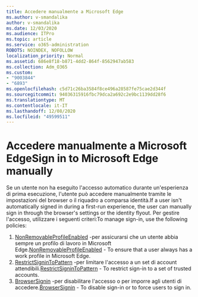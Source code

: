```yaml
---
title: Accedere manualmente a Microsoft Edge
ms.author: v-smandalika
author: v-smandalika
ms.date: 12/03/2020
ms.audience: ITPro
ms.topic: article
ms.service: o365-administration
ROBOTS: NOINDEX, NOFOLLOW
localization_priority: Normal
ms.assetid: 686e8f18-b871-4dd2-864f-8562947ab583
ms.collection: Adm_O365
ms.custom:
- "9003844"
- "6893"
ms.openlocfilehash: c5d71c26ba3584f8ce496a28587fe75cae2d344f
ms.sourcegitcommit: 94036315916fbc79dca2a692c2e9bc1139dd28f6
ms.translationtype: MT
ms.contentlocale: it-IT
ms.lasthandoff: 12/08/2020
ms.locfileid: "49599511"
---
```

# <a name="sign-in-to-microsoft-edge-manually"></a><span data-ttu-id="7f8ab-102">Accedere manualmente a Microsoft Edge</span><span class="sxs-lookup"><span data-stu-id="7f8ab-102">Sign in to Microsoft Edge manually</span></span>

<span data-ttu-id="7f8ab-103">Se un utente non ha eseguito l'accesso automatico durante un'esperienza di prima esecuzione, l'utente può accedere manualmente tramite le impostazioni del browser o il riquadro a comparsa identità.</span><span class="sxs-lookup"><span data-stu-id="7f8ab-103">If a user isn't automatically signed in during a first-run experience, the user can manually sign in through the browser's settings or the identity flyout.</span></span> <span data-ttu-id="7f8ab-104">Per gestire l'accesso, utilizzare i seguenti criteri:</span><span class="sxs-lookup"><span data-stu-id="7f8ab-104">To manage sign-in, use the following policies:</span></span>

1. <span data-ttu-id="7f8ab-105">[NonRemovableProfileEnabled](https://docs.microsoft.com/deployedge/microsoft-edge-policies#nonremovableprofileenabled) -per assicurarsi che un utente abbia sempre un profilo di lavoro in Microsoft Edge.</span><span class="sxs-lookup"><span data-stu-id="7f8ab-105">[NonRemovableProfileEnabled](https://docs.microsoft.com/deployedge/microsoft-edge-policies#nonremovableprofileenabled) - To ensure that a user always has a work profile in Microsoft Edge.</span></span>
2. <span data-ttu-id="7f8ab-106">[RestrictSigninToPattern](https://docs.microsoft.com/deployedge/microsoft-edge-policies#restrictsignintopattern) -per limitare l'accesso a un set di account attendibili.</span><span class="sxs-lookup"><span data-stu-id="7f8ab-106">[RestrictSigninToPattern](https://docs.microsoft.com/deployedge/microsoft-edge-policies#restrictsignintopattern) - To restrict sign-in to a set of trusted accounts.</span></span>
3. <span data-ttu-id="7f8ab-107">[BrowserSignin](https://docs.microsoft.com/deployedge/microsoft-edge-policies#browsersignin) -per disabilitare l'accesso o per imporre agli utenti di accedere.</span><span class="sxs-lookup"><span data-stu-id="7f8ab-107">[BrowserSignin](https://docs.microsoft.com/deployedge/microsoft-edge-policies#browsersignin) - To disable sign-in or to force users to sign in.</span></span>

